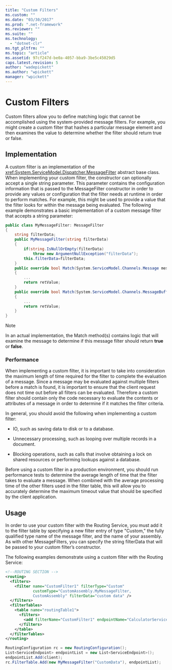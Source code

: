 ```yaml
---
title: "Custom Filters"
ms.custom: ""
ms.date: "03/30/2017"
ms.prod: ".net-framework"
ms.reviewer: ""
ms.suite: ""
ms.technology: 
  - "dotnet-clr"
ms.tgt_pltfrm: ""
ms.topic: "article"
ms.assetid: 97cf247d-be0a-4057-bba9-3be5c45029d5
caps.latest.revision: 5
author: "wadepickett"
ms.author: "wpickett"
manager: "wpickett"
---
```

# Custom Filters
Custom filters allow you to define matching logic that cannot be accomplished using the system-provided message filters. For example, you might create a custom filter that hashes a particular message element and then examines the value to determine whether the filter should return true or false.  
  
## Implementation  
 A custom filter is an implementation of the <xref:System.ServiceModel.Dispatcher.MessageFilter> abstract base class. When implementing your custom filter, the constructor can optionally accept a single string parameter. This parameter contains the configuration information that is passed to the MessageFilter constructor in order to provide any values or configuration that the filter needs at runtime in order to perform matches. For example, this might be used to provide a value that the filter looks for within the message being evaluated. The following example demonstrates a basic implementation of a custom message filter that accepts a string parameter:  
  
```csharp  
public class MyMessageFilter: MessageFilter  
{  
    string filterData;  
    public MyMessageFilter(string filterData)  
    {  
        if(string.IsNullOrEmpty(filterData)  
            throw new ArgumentNullException("filterData");  
        this.filterData=filterData;  
    }  
    public override bool Match(System.ServiceModel.Channels.Message message)  
    {  
        ...  
        return retValue;  
    }  
    public override bool Match(System.ServiceModel.Channels.MessageBuffer buffer)  
    {  
        ...  
        return retValue;  
    }  
}  
```  
  
> [!NOTE]
>  In an actual implementation, the Match method(s) contains logic that will examine the message to determine if this message filter should return **true** or **false**.  
  
### Performance  
 When implementing a custom filter, it is important to take into consideration the maximum length of time required for the filter to complete the evaluation of a message. Since a message may be evaluated against multiple filters before a match is found, it is important to ensure that the client request does not time out before all filters can be evaluated. Therefore a custom filter should contain only the code necessary to evaluate the contents or attributes of a message in order to determine if it matches the filter criteria.  
  
 In general, you should avoid the following when implementing a custom filter:  
  
-   IO, such as saving data to disk or to a database.  
  
-   Unnecessary processing, such as looping over multiple records in a document.  
  
-   Blocking operations, such as calls that involve obtaining a lock on shared resources or performing lookups against a database.  
  
 Before using a custom filter in a production environment, you should run performance tests to determine the average length of time that the filter takes to evaluate a message. When combined with the average processing time of the other filters used in the filter table, this will allow you to accurately determine the maximum timeout value that should be specified by the client application.  
  
## Usage  
 In order to use your custom filter with the Routing Service, you must add it to the filter table by specifying a new filter entry of type "Custom," the fully qualified type name of the message filter, and the name of your assembly.  As with other MessageFilters, you can specify the string filterData that will be passed to your custom filter’s constructor.  
  
 The following examples demonstrate using a custom filter with the Routing Service:  
  
```xml  
<!--ROUTING SECTION -->  
<routing>  
  <filters>  
    <filter name="CustomFilter1" filterType="Custom"   
            customType="CustomAssembly.MyMessageFilter,   
            CustomAssembly" filterData="custom data" />  
  </filters>  
  <filterTables>  
    <table name="routingTable1">  
      <filters>  
        <add filterName="CustomFilter1" endpointName="CalculatorService" />  
      </filters>  
    </table>  
  </filterTables>  
</routing>  
```  
  
```csharp  
RoutingConfiguration rc = new RoutingConfiguration();  
List<ServiceEndpoint> endpointList = new List<ServiceEndpoint>();  
endpointList.Add(client);  
rc.FilterTable.Add(new MyMessageFilter("CustomData"), endpointList);  
```
